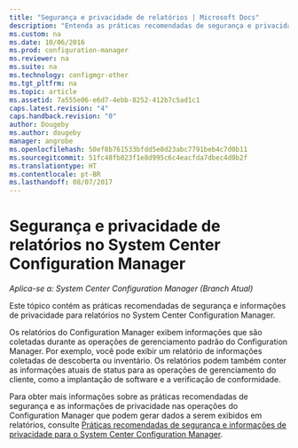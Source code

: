 ```yaml
---
title: "Segurança e privacidade de relatórios | Microsoft Docs"
description: "Entenda as práticas recomendadas de segurança e privacidade quando você usar a funcionalidade de relatórios no Configuration Manager."
ms.custom: na
ms.date: 10/06/2016
ms.prod: configuration-manager
ms.reviewer: na
ms.suite: na
ms.technology: configmgr-other
ms.tgt_pltfrm: na
ms.topic: article
ms.assetid: 7a555e06-e6d7-4ebb-8252-412b7c5ad1c1
caps.latest.revision: "4"
caps.handback.revision: "0"
author: Dougeby
ms.author: dougeby
manager: angrobe
ms.openlocfilehash: 50ef8b761533bfdd5e8d23abc7791beb4c7d0b11
ms.sourcegitcommit: 51fc48fb023f1e8d995c6c4eacfda7dbec4d0b2f
ms.translationtype: HT
ms.contentlocale: pt-BR
ms.lasthandoff: 08/07/2017
---
```

# <a name="security-and-privacy-for-reporting-in-system-center-configuration-manager"></a>Segurança e privacidade de relatórios no System Center Configuration Manager

*Aplica-se a: System Center Configuration Manager (Branch Atual)*

Este tópico contém as práticas recomendadas de segurança e informações de privacidade para relatórios no System Center Configuration Manager.  

 Os relatórios do Configuration Manager exibem informações que são coletadas durante as operações de gerenciamento padrão do Configuration Manager. Por exemplo, você pode exibir um relatório de informações coletadas de descoberta ou inventário. Os relatórios podem também conter as informações atuais de status para as operações de gerenciamento do cliente, como a implantação de software e a verificação de conformidade.  

 Para obter mais informações sobre as práticas recomendadas de segurança e as informações de privacidade nas operações do Configuration Manager que podem gerar dados a serem exibidos em relatórios, consulte [Práticas recomendadas de segurança e informações de privacidade para o System Center Configuration Manager](../../plan-design/security/security-best-practices-and-privacy-information.md).  
